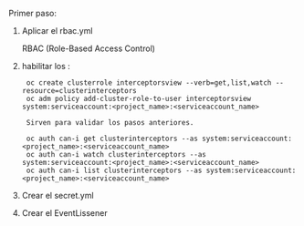 Primer paso:

1. Aplicar el rbac.yml

   RBAC (Role-Based Access Control)
   
3. habilitar los :

        oc create clusterrole interceptorsview --verb=get,list,watch --resource=clusterinterceptors
        oc adm policy add-cluster-role-to-user interceptorsview system:serviceaccount:<project_name>:<serviceaccount_name>
        
        Sirven para validar los pasos anteriores.
        
        oc auth can-i get clusterinterceptors --as system:serviceaccount:<project_name>:<serviceaccount_name>
        oc auth can-i watch clusterinterceptors --as system:serviceaccount:<project_name>:<serviceaccount_name>
        oc auth can-i list clusterinterceptors --as system:serviceaccount:<project_name>:<serviceaccount_name>
  4. Crear el secret.yml
  5. Crear el  EventLissener
  
  

